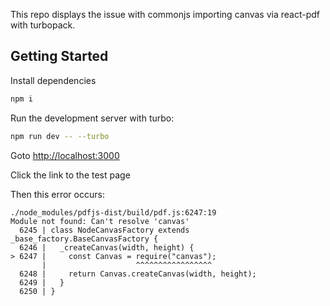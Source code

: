 This repo displays the issue with commonjs importing canvas via react-pdf with turbopack.

## Getting Started

Install dependencies
```bash
npm i
```

Run the development server with turbo:

```bash
npm run dev -- --turbo
```

Goto [http://localhost:3000](http://localhost:3000)

Click the link to the test page

Then this error occurs:

```
./node_modules/pdfjs-dist/build/pdf.js:6247:19
Module not found: Can't resolve 'canvas'
  6245 | class NodeCanvasFactory extends _base_factory.BaseCanvasFactory {
  6246 |   _createCanvas(width, height) {
> 6247 |     const Canvas = require("canvas");
       |                    ^^^^^^^^^^^^^^^^^
  6248 |     return Canvas.createCanvas(width, height);
  6249 |   }
  6250 | }
```